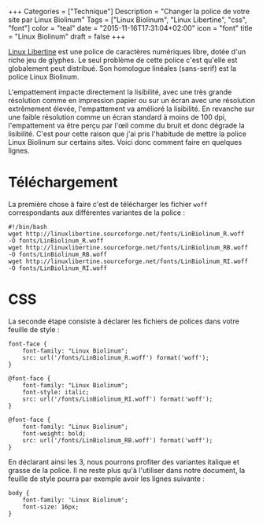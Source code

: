 +++
Categories = ["Technique"]
Description = "Changer la police de votre site par Linux Biolinum"
Tags = ["Linux Biolinum", "Linux Libertine", "css", "font"]
color = "teal"
date = "2015-11-16T17:31:04+02:00"
icon = "font"
title = "Linux Biolinum"
draft = false
+++

[Linux Libertine](http://www.linuxlibertine.org) est une police de caractères numériques libre, dotée d'un riche jeu de glyphes. Le seul problème de cette police c'est qu'elle est globalement peut distribué. Son homologue linéales (sans-serif) est la police Linux Biolinum. 

L'empattement impacte directement la lisibilité, avec une très grande résolution comme en impression papier ou sur un écran avec une résolution extrêmement élevée, l'empattement va amélioré la lisibilité. En revanche sur une faible résolution comme un écran standard à moins de 100 dpi, l'empattement va être perçu par l'œil comme du bruit et donc dégrade la lisibilité. C'est pour cette raison que j'ai pris l'habitude de mettre la police Linux Biolinum sur certains sites. Voici donc comment faire en quelques lignes.

# Téléchargement

La première chose à faire c'est de télécharger les fichier `woff` correspondants aux différentes variantes de la police :

    #!/bin/bash
    wget http://linuxlibertine.sourceforge.net/fonts/LinBiolinum_R.woff   -O fonts/LinBiolinum_R.woff
    wget http://linuxlibertine.sourceforge.net/fonts/LinBiolinum_RB.woff  -O fonts/LinBiolinum_RB.woff
    wget http://linuxlibertine.sourceforge.net/fonts/LinBiolinum_RI.woff  -O fonts/LinBiolinum_RI.woff

# CSS

La seconde étape consiste à déclarer les fichiers de polices dans votre feuille de style :

    font-face {
        font-family: "Linux Biolinum";
        src: url('/fonts/LinBiolinum_R.woff') format('woff');
    }

    @font-face {
        font-family: "Linux Biolinum";
        font-style: italic;
        src: url('/fonts/LinBiolinum_RI.woff') format('woff');
    }

    @font-face {
        font-family: "Linux Biolinum";
        font-weight: bold;
        src: url('/fonts/LinBiolinum_RB.woff') format('woff');
    }

En déclarant ainsi les 3, nous pourrons profiter des variantes italique et grasse de la police. Il ne reste plus qu'à l'utiliser dans notre document, la feuille de style pourra par exemple avoir les lignes suivante : 

    body {
        font-family: 'Linux Biolinum';
        font-size: 16px;
    }



